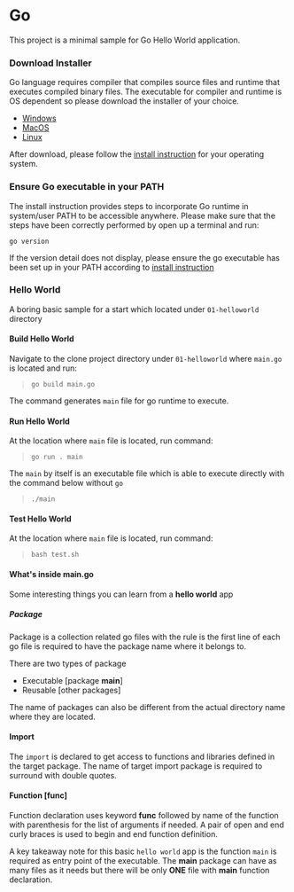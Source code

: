 # Go

This project is a minimal sample for Go Hello World application.

### Download Installer

Go language requires compiler that compiles source files and runtime that executes compiled binary files. The executable for compiler and runtime is OS dependent so please download the installer of your choice.

* [Windows](https://dl.google.com/go/go1.12.5.windows-amd64.msi)
* [MacOS](https://dl.google.com/go/go1.12.5.darwin-amd64.pkg)
* [Linux](https://dl.google.com/go/go1.12.5.linux-amd64.tar.gz)

After download, please follow the [install instruction](https://golang.org/doc/install) for your operating system.

### Ensure Go executable in your PATH

The install instruction provides steps to incorporate Go runtime in system/user PATH to be accessible anywhere.
Please make sure that the steps have been correctly performed by open up a terminal and run:

`go version`

If the version detail does not display, please ensure the go executable has been set up in your PATH according to [install instruction](https://golang.org/doc/install) 

### Hello World

A boring basic sample for a start which located under `01-helloworld` directory

#### Build Hello World

Navigate to the clone project directory under `01-helloworld` where `main.go` is located and run:

> `go build main.go`

The command generates `main` file for go runtime to execute.

#### Run Hello World

At the location where `main` file is located, run command:

> `go run . main`

The `main` by itself is an executable file which is able to execute directly with the command below without `go`

> `./main`

#### Test Hello World

At the location where `main` file is located, run command:

> `bash test.sh`

#### What's inside main.go

Some interesting things you can learn from a **hello world** app

##### Package

Package is a collection related go files with the rule is the first line of each go file is required to have the package name where it belongs to.

There are two types of package

- Executable [package **main**]
- Reusable [other packages]

The name of packages can also be different from the actual directory name where they are located.

#### Import

The `import` is declared to get access to functions and libraries defined in the target package. The name of target import package is required to surround with double quotes.

#### Function [func]

Function declaration uses keyword **func** followed by name of the function with parenthesis for the list of arguments if needed. A pair of open and end curly braces is used to begin and end function definition.

A key takeaway note for this basic `hello world` app is the function `main` is required as entry point of the executable. The **main** package can have as many files as it needs but there will be only **ONE** file with **main** function declaration.
